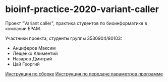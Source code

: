 # bioinf-practice-2020-variant-caller
Проект "Variant caller",  практика студентов по биоинформатике в компании EPAM.

Участники проекта, студенты группы 3530904/80103:
* Анциферов Максим
* Лещенко Климентий
* Назаров Дмитрий
* Цай Георгий

[Инструкция по сборке](/Docs/Project_set_up.md)
[Инструкция по передаче параметров программе](/Docs/Command_line_args.md)
